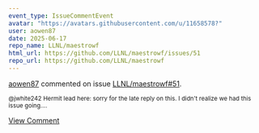 ```yaml
---
event_type: IssueCommentEvent
avatar: "https://avatars.githubusercontent.com/u/11658578?"
user: aowen87
date: 2025-06-17
repo_name: LLNL/maestrowf
html_url: https://github.com/LLNL/maestrowf/issues/51
repo_url: https://github.com/LLNL/maestrowf
---
```


<a href='https://github.com/aowen87' target='_blank'>aowen87</a> commented on issue <a href='https://github.com/LLNL/maestrowf/issues/51' target='_blank'>LLNL/maestrowf#51</a>.

<small>@jwhite242 Hermit lead here: sorry for the late reply on this. I didn't realize we had this issue going....</small>

<a href='https://github.com/LLNL/maestrowf/issues/51' target='_blank'>View Comment</a>